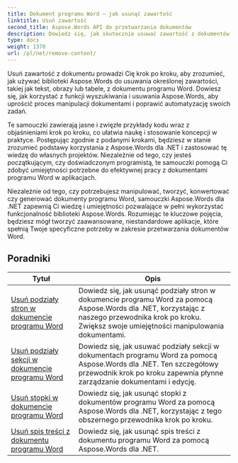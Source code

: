 ```yaml
---
title: Dokument programu Word — jak usunąć zawartość
linktitle: Usuń zawartość
second_title: Aspose.Words API do przetwarzania dokumentów
description: Dowiedz się, jak skutecznie usuwać zawartość z dokumentów programu Word za pomocą Aspose.Words dla .NET. Postępuj zgodnie z samouczkami krok po kroku i korzystaj z przykładów kodu C#, aby poznać różne techniki usuwania zawartości.
type: docs
weight: 1370
url: /pl/net/remove-content/
---
```

Usuń zawartość z dokumentu prowadzi Cię krok po kroku, aby zrozumieć, jak używać biblioteki Aspose.Words do usuwania określonej zawartości, takiej jak tekst, obrazy lub tabele, z dokumentu programu Word. Dowiesz się, jak korzystać z funkcji wyszukiwania i usuwania Aspose.Words, aby uprościć proces manipulacji dokumentami i poprawić automatyzację swoich zadań.

Te samouczki zawierają jasne i zwięzłe przykłady kodu wraz z objaśnieniami krok po kroku, co ułatwia naukę i stosowanie koncepcji w praktyce. Postępując zgodnie z podanymi krokami, będziesz w stanie zrozumieć podstawy korzystania z Aspose.Words dla .NET i zastosować tę wiedzę do własnych projektów. Niezależnie od tego, czy jesteś początkującym, czy doświadczonym programistą, te samouczki pomogą Ci zdobyć umiejętności potrzebne do efektywnej pracy z dokumentami programu Word w aplikacjach.

Niezależnie od tego, czy potrzebujesz manipulować, tworzyć, konwertować czy generować dokumenty programu Word, samouczki Aspose.Words dla .NET zapewnią Ci wiedzę i umiejętności pozwalające w pełni wykorzystać funkcjonalność biblioteki Aspose.Words. Rozumiejąc te kluczowe pojęcia, będziesz mógł tworzyć zaawansowane, niestandardowe aplikacje, które spełnią Twoje specyficzne potrzeby w zakresie przetwarzania dokumentów Word.

 ## Poradniki
| Tytuł | Opis |
| --- | --- |
| [Usuń podziały stron w dokumencie programu Word](./remove-page-breaks/) | Dowiedz się, jak usunąć podziały stron w dokumencie programu Word za pomocą Aspose.Words dla .NET, korzystając z naszego przewodnika krok po kroku. Zwiększ swoje umiejętności manipulowania dokumentami. |
| [Usuń podziały sekcji w dokumencie programu Word](./remove-section-breaks/) | Dowiedz się, jak usuwać podziały sekcji w dokumentach programu Word za pomocą Aspose.Words dla .NET. Ten szczegółowy przewodnik krok po kroku zapewnia płynne zarządzanie dokumentami i edycję.|
| [Usuń stopki w dokumencie programu Word](./remove-footers/) | Dowiedz się, jak usunąć stopki z dokumentów programu Word za pomocą Aspose.Words dla .NET, korzystając z tego obszernego przewodnika krok po kroku. |
| [Usuń spis treści z dokumentu programu Word](./remove-table-of-contents/) | Dowiedz się, jak usunąć spis treści z dokumentu programu Word za pomocą Aspose.Words dla .NET. |